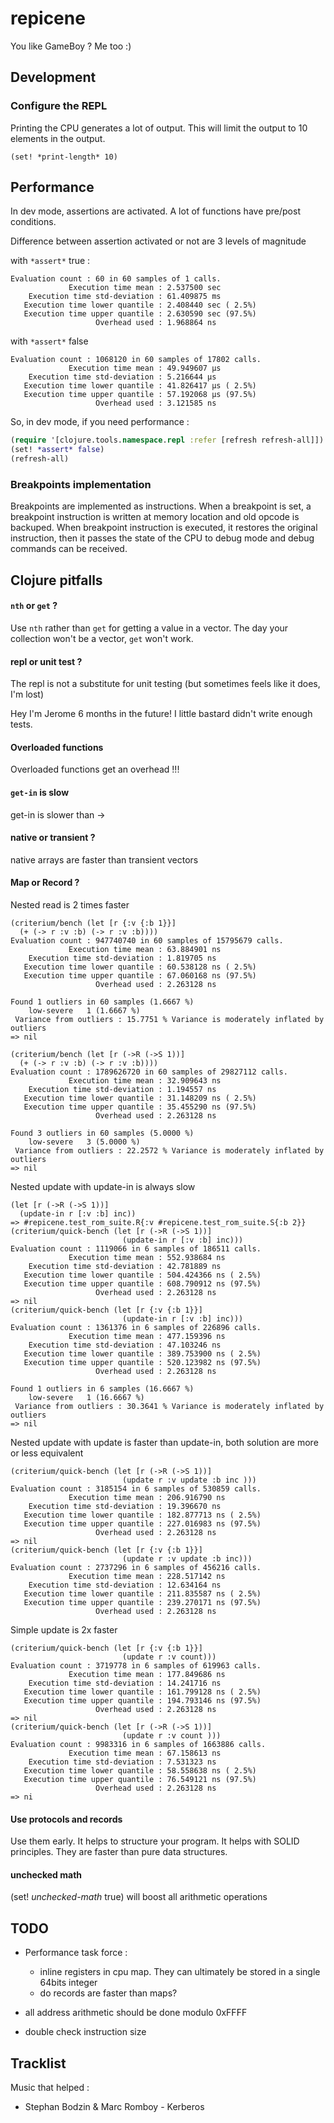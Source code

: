 # repicene

You like GameBoy ? Me too :)

## Development

### Configure the REPL

Printing the CPU generates a lot of output. This will limit the output to 10 elements in the output. 

    (set! *print-length* 10)

## Performance

In dev mode, assertions are activated. A lot 
of functions have pre/post conditions.

Difference between assertion activated or not 
are 3 levels of magnitude 

with `*assert*` true :

    Evaluation count : 60 in 60 samples of 1 calls.
                 Execution time mean : 2.537500 sec
        Execution time std-deviation : 61.409875 ms
       Execution time lower quantile : 2.408440 sec ( 2.5%)
       Execution time upper quantile : 2.630590 sec (97.5%)
                       Overhead used : 1.968864 ns

with `*assert*` false 

    Evaluation count : 1068120 in 60 samples of 17802 calls.
                 Execution time mean : 49.949607 µs
        Execution time std-deviation : 5.216644 µs
       Execution time lower quantile : 41.826417 µs ( 2.5%)
       Execution time upper quantile : 57.192068 µs (97.5%)
                       Overhead used : 3.121585 ns
                   
So, in dev mode, if you need performance :

```clojure
(require '[clojure.tools.namespace.repl :refer [refresh refresh-all]])
(set! *assert* false)
(refresh-all)
```

### Breakpoints implementation

Breakpoints are implemented as instructions. When a breakpoint
 is set, a breakpoint instruction is written at memory location
  and old opcode is backuped. 
When breakpoint instruction is executed, 
it restores the original instruction, then
it passes the state of the CPU
to debug mode and debug commands can be received.


## Clojure pitfalls

#### `nth` or `get` ?
Use `nth` rather than `get` for getting a value in a vector. The day your collection won't be a vector, `get` won't work.

#### repl or unit test ?
The repl is not a substitute for unit testing (but sometimes feels like it does, I'm lost)

Hey I'm Jerome 6 months in the future! I little bastard didn't write enough tests.

#### Overloaded functions 
Overloaded functions get an overhead !!!

#### `get-in` is slow
get-in is slower than ->

#### native or transient ?
native arrays are faster than transient vectors

#### Map or Record ?

Nested read is 2 times faster
```
(criterium/bench (let [r {:v {:b 1}}]
  (+ (-> r :v :b) (-> r :v :b))))
Evaluation count : 947740740 in 60 samples of 15795679 calls.
             Execution time mean : 63.884901 ns
    Execution time std-deviation : 1.819705 ns
   Execution time lower quantile : 60.538128 ns ( 2.5%)
   Execution time upper quantile : 67.060168 ns (97.5%)
                   Overhead used : 2.263128 ns

Found 1 outliers in 60 samples (1.6667 %)
	low-severe	 1 (1.6667 %)
 Variance from outliers : 15.7751 % Variance is moderately inflated by outliers
=> nil
```

```
(criterium/bench (let [r (->R (->S 1))]
  (+ (-> r :v :b) (-> r :v :b))))
Evaluation count : 1789626720 in 60 samples of 29827112 calls.
             Execution time mean : 32.909643 ns
    Execution time std-deviation : 1.194557 ns
   Execution time lower quantile : 31.148209 ns ( 2.5%)
   Execution time upper quantile : 35.455290 ns (97.5%)
                   Overhead used : 2.263128 ns

Found 3 outliers in 60 samples (5.0000 %)
	low-severe	 3 (5.0000 %)
 Variance from outliers : 22.2572 % Variance is moderately inflated by outliers
=> nil
```

Nested update with update-in is always slow

```
(let [r (->R (->S 1))]
  (update-in r [:v :b] inc))
=> #repicene.test_rom_suite.R{:v #repicene.test_rom_suite.S{:b 2}}
(criterium/quick-bench (let [r (->R (->S 1))]
                         (update-in r [:v :b] inc)))
Evaluation count : 1119066 in 6 samples of 186511 calls.
             Execution time mean : 552.938684 ns
    Execution time std-deviation : 42.781889 ns
   Execution time lower quantile : 504.424366 ns ( 2.5%)
   Execution time upper quantile : 608.790912 ns (97.5%)
                   Overhead used : 2.263128 ns
=> nil
(criterium/quick-bench (let [r {:v {:b 1}}]
                         (update-in r [:v :b] inc)))
Evaluation count : 1361376 in 6 samples of 226896 calls.
             Execution time mean : 477.159396 ns
    Execution time std-deviation : 47.103246 ns
   Execution time lower quantile : 389.753900 ns ( 2.5%)
   Execution time upper quantile : 520.123982 ns (97.5%)
                   Overhead used : 2.263128 ns

Found 1 outliers in 6 samples (16.6667 %)
	low-severe	 1 (16.6667 %)
 Variance from outliers : 30.3641 % Variance is moderately inflated by outliers
=> nil
```

Nested update with update is faster than update-in, both solution are 
more or less equivalent

```
(criterium/quick-bench (let [r (->R (->S 1))]
                         (update r :v update :b inc )))
Evaluation count : 3185154 in 6 samples of 530859 calls.
             Execution time mean : 206.916790 ns
    Execution time std-deviation : 19.396670 ns
   Execution time lower quantile : 182.877713 ns ( 2.5%)
   Execution time upper quantile : 227.016983 ns (97.5%)
                   Overhead used : 2.263128 ns
=> nil
(criterium/quick-bench (let [r {:v {:b 1}}]
                         (update r :v update :b inc)))
Evaluation count : 2737296 in 6 samples of 456216 calls.
             Execution time mean : 228.517142 ns
    Execution time std-deviation : 12.634164 ns
   Execution time lower quantile : 211.835587 ns ( 2.5%)
   Execution time upper quantile : 239.270171 ns (97.5%)
                   Overhead used : 2.263128 ns
```

Simple update is 2x faster

```
(criterium/quick-bench (let [r {:v {:b 1}}]
                         (update r :v count)))
Evaluation count : 3719778 in 6 samples of 619963 calls.
             Execution time mean : 177.849686 ns
    Execution time std-deviation : 14.241716 ns
   Execution time lower quantile : 161.799128 ns ( 2.5%)
   Execution time upper quantile : 194.793146 ns (97.5%)
                   Overhead used : 2.263128 ns
=> nil
(criterium/quick-bench (let [r (->R (->S 1))]
                         (update r :v count )))
Evaluation count : 9983316 in 6 samples of 1663886 calls.
             Execution time mean : 67.158613 ns
    Execution time std-deviation : 7.531323 ns
   Execution time lower quantile : 58.558638 ns ( 2.5%)
   Execution time upper quantile : 76.549121 ns (97.5%)
                   Overhead used : 2.263128 ns
=> ni
```

#### Use protocols and records

Use them early. It helps to structure your program. It helps with
SOLID principles. They are faster than pure data structures.

#### unchecked math 

(set! *unchecked-math* true) will boost all arithmetic operations



## TODO 

- Performance task force :
    - inline registers in cpu map.
      They can ultimately be stored in a single 64bits integer
    - do records are faster than maps?
        

- all address arithmetic should be done modulo 0xFFFF
- double check instruction size

## Tracklist

Music that helped :

- Stephan Bodzin & Marc Romboy - Kerberos 

